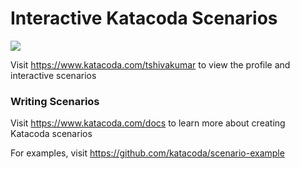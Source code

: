 # Interactive Katacoda Scenarios

[![](http://shields.katacoda.com/katacoda/tshivakumar/count.svg)](https://www.katacoda.com/tshivakumar "Get your profile on Katacoda.com")

Visit https://www.katacoda.com/tshivakumar to view the profile and interactive scenarios

### Writing Scenarios
Visit https://www.katacoda.com/docs to learn more about creating Katacoda scenarios

For examples, visit https://github.com/katacoda/scenario-example
